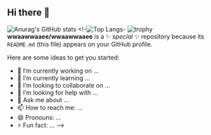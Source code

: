 ## Hi there 👋
![Anurag's GitHub stats](https://github-readme-stats.vercel.app/api?username=wwaawwaaee)
<!-![Top Langs](https://github-readme-stats.vercel.app/api/top-langs/?username=wwaawwaaee)-
![trophy](https://github-profile-trophy.vercel.app/?username=wwaawwaaee)
**wwaawwaaee/wwaawwaaee** is a ✨ _special_ ✨ repository because its `README.md` (this file) appears on your GitHub profile.

Here are some ideas to get you started:

- 🔭 I’m currently working on ...
- 🌱 I’m currently learning ...
- 👯 I’m looking to collaborate on ...
- 🤔 I’m looking for help with ...
- 💬 Ask me about ...
- 📫 How to reach me: ...
- 😄 Pronouns: ...
- ⚡ Fun fact: ...
-->
